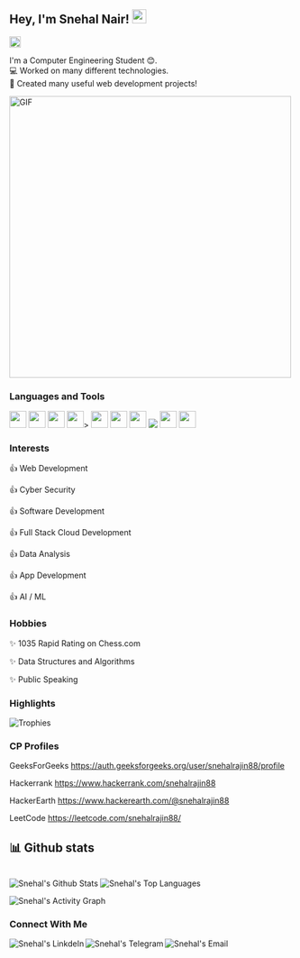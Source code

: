 ## Hey, I'm Snehal Nair! <img src="https://media.giphy.com/media/hvRJCLFzcasrR4ia7z/giphy.gif" width="25px">


<a href="https://github.com/Snehalnair88"><img alt="followers" title="Follow me on Github" src="https://img.shields.io/github/followers/Snehalnair88?color=236ad3&labelColor=1155ba&style=for-the-badge&logo=github&label=Follow" height="20px"/></a>  
    
   I'm a Computer Engineering Student 😊.  
💻 Worked on many different technologies.  
📜 Created many useful web development projects!  

<img alt="GIF" src="https://media2.giphy.com/media/3owyp2SViuDIGh8YoM/giphy.gif?cid=ecf05e47th41o1ffb2u2p4g3qcvr5424d61xhhwf3bzft72o&rid=giphy.gif&ct=g" width="500"/>  

### Languages and Tools  

<code><img height="30" src="https://img.icons8.com/color/48/000000/c-plus-plus-logo.png"/></code>
<code><img height="30" src="https://img.icons8.com/color/48/000000/python.png"/></code>
<code><img height="30" src="https://img.icons8.com/color/48/000000/c-programming.png"/></code>
<code><img height="30" src="https://img.icons8.com/color/48/000000/kotlin.png"/></code>>
<code><img height="30" src="https://img.icons8.com/color/48/000000/html-5.png"/></code>
<code><img height="30" src="https://img.icons8.com/color/48/000000/css3.png"/></code>
<code><img height="30" src="https://img.icons8.com/color/48/000000/javascript.png"/></code>
<code><img src="https://img.icons8.com/ios-glyphs/30/000000/cloud.png"/></code>
<code><img height="30" src="https://img.icons8.com/fluent/48/000000/android-os.png"/></code>
<code><img height="30" src="https://img.icons8.com/fluent/48/000000/github.png"/></code>


### Interests

👍 Web Development  

👍 Cyber Security  

👍 Software Development  

👍 Full Stack Cloud Development 

👍 Data Analysis 

👍 App Development 

👍 AI / ML



### Hobbies

✨ 1035 Rapid Rating on  Chess.com 

✨ Data Structures and Algorithms 

✨ Public Speaking


### **Highlights**

![Trophies](https://github-profile-trophy.vercel.app/?username=Snehalnair88&theme=dracula&column=7&margin-w=15&margin-h=15)


### CP Profiles

 GeeksForGeeks  https://auth.geeksforgeeks.org/user/snehalrajin88/profile
 
 Hackerrank     https://www.hackerrank.com/snehalrajin88  
 
 HackerEarth    https://www.hackerearth.com/@snehalrajin88 
 
 LeetCode       https://leetcode.com/snehalrajin88/ 
 
 
 
## 📊 Github stats

<!-- <details>  -->
<!--   <summary>💻 GitHub Profile Stats</summary> -->
  <br/>
    <a><img alt="Snehal's Github Stats" src="https://denvercoder1-github-readme-stats.vercel.app/api?username=Snehalnair88&show_icons=true&count_private=true&theme=react&hide_border=true&bg_color=1F222E&title_color=F85D7F&icon_color=F8D866" /></a>
  <a><img alt="Snehal's Top Languages" src="https://denvercoder1-github-readme-stats.vercel.app/api/top-langs/?username=Snehalnair88&langs_count=8&layout=compact&theme=react&hide_border=true&bg_color=1F222E&title_color=F85D7F&icon_color=F8D866" /></a>
  <br/>
<!--   <b>Note:</b> Top languages is only a metric of the languages my public code consists of and doesn't reflect experience or skill level. -->
<!-- </details> -->

<a><img alt="Snehal's Activity Graph" src="https://activity-graph.herokuapp.com/graph?username=Snehalnair88&bg_color=1F222E&color=F8D866&line=F85D7F&point=FFFFFF&hide_border=true" /></a>  


### Connect With Me
<a href="https://www.linkedin.com/in/snehal-nair-2980b41b9" target="_blank">
  <img align="left" alt="Snehal's LinkdeIn" src="https://img.shields.io/badge/LinkedIn-0077B5?style=for-the-badge&logo=linkedin&logoColor=white" />
</a>
</a>
<a href="" target="_blank">
  <img align="left" alt="Snehal's Telegram" src="https://img.shields.io/badge/Telegram-2CA5E0?style=for-the-badge&logo=telegram&logoColor=white" />
</a>
<a href="snehalrajin88@gmail.com" target="_blank">
  <img align="left" alt="Snehal's Email" src="https://img.shields.io/badge/Gmail-D14836?style=for-the-badge&logo=gmail&logoColor=white" />
</a>
